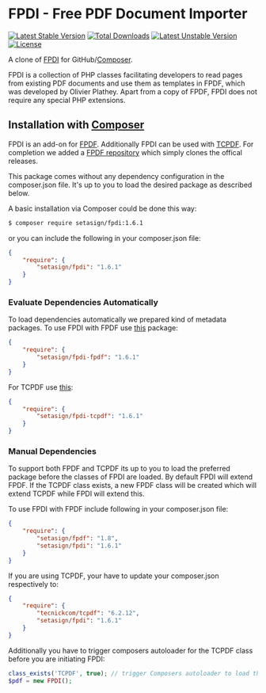 FPDI - Free PDF Document Importer
=================================

[![Latest Stable Version](https://poser.pugx.org/setasign/fpdi/v/stable.svg)](https://packagist.org/packages/setasign/fpdi) [![Total Downloads](https://poser.pugx.org/setasign/fpdi/downloads.svg)](https://packagist.org/packages/setasign/fpdi) [![Latest Unstable Version](https://poser.pugx.org/setasign/fpdi/v/unstable.svg)](https://packagist.org/packages/setasign/fpdi) [![License](https://poser.pugx.org/setasign/fpdi/license.svg)](https://packagist.org/packages/setasign/fpdi)

A clone of [FPDI](https://www.setasign.com/fpdi) for GitHub/[Composer](https://packagist.org/packages/setasign/fpdi).

FPDI is a collection of PHP classes facilitating developers to read pages from existing PDF documents and use them as templates in FPDF, which was developed by Olivier Plathey. Apart from a copy of FPDF, FPDI does not require any special PHP extensions.

## Installation with [Composer](https://packagist.org/packages/setasign/fpdi)

FPDI is an add-on for [FPDF](https://fpdf.org/). Additionally FPDI can be used with [TCPDF](https://www.tcpdf.org/).
For completion we added a [FPDF repository](https://github.com/Setasign/FPDF) which simply clones the offical releases.

This package comes without any dependency configuration in the composer.json file. It's up to you to load the desired package as described below.

A basic installation via Composer could be done this way:

```bash
$ composer require setasign/fpdi:1.6.1
```

or you can include the following in your composer.json file:

```json
{
    "require": {
        "setasign/fpdi": "1.6.1"
    }
}
```

### Evaluate Dependencies Automatically

To load dependencies automatically we prepared kind of metadata packages. To use FPDI with FPDF use [this](https://github.com/Setasign/FPDI-FPDF) package:

```json
{
    "require": {
        "setasign/fpdi-fpdf": "1.6.1"
    }
}
```

For TCPDF use [this](https://github.com/Setasign/FPDI-TCPDF):

```json
{
    "require": {
        "setasign/fpdi-tcpdf": "1.6.1"
    }
}
```

### Manual Dependencies

To support both FPDF and TCPDF its up to you to load the preferred package before the classes of FPDI are loaded. By default FPDI will extend FPDF. If the TCPDF class exists, a new FPDF class will be created which will extend TCPDF while FPDI will extend this.

To use FPDI with FPDF include following in your composer.json file:

```json
{
    "require": {
        "setasign/fpdf": "1.8",
        "setasign/fpdi": "1.6.1"
    }
}
```

If you are using TCPDF, your have to update your composer.json respectively to:

```json
{
    "require": {
        "tecnickcom/tcpdf": "6.2.12",
        "setasign/fpdi": "1.6.1"
    }
}
```

Additionally you have to trigger composers autoloader for the TCPDF class before you are initiating FPDI:

```php
class_exists('TCPDF', true); // trigger Composers autoloader to load the TCPDF class
$pdf = new FPDI();
```

